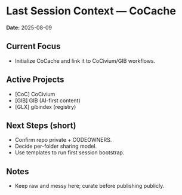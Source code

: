 <!-- status: stub; target: 150+ words -->
<!-- status: stub; target: 150+ words -->
<!-- status: stub; target: 150+ words -->
<!-- status: stub; target: 150+ words -->
<!-- status: stub; target: 150+ words -->
# Last Session Context — CoCache
**Date:** 2025-08-09

## Current Focus
- Initialize CoCache and link it to CoCivium/GIB workflows.

## Active Projects
- [CoC] CoCivium
- [GIB] GIB (AI-first content)
- [GLX] gibindex (registry)

## Next Steps (short)
- Confirm repo private + CODEOWNERS.
- Decide per-folder sharing model.
- Use templates to run first session bootstrap.

## Notes
- Keep raw and messy here; curate before publishing publicly.






